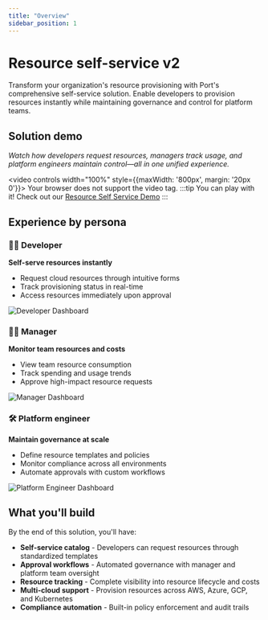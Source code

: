 ```yaml
---
title: "Overview"
sidebar_position: 1
---
```


# Resource self-service v2

Transform your organization's resource provisioning with Port's comprehensive self-service solution. Enable developers to provision resources instantly while maintaining governance and control for platform teams.

## Solution demo


*Watch how developers request resources, managers track usage, and platform engineers maintain control—all in one unified experience.*

<video controls width="100%" style={{maxWidth: '800px', margin: '20px 0'}}>
  <source src="/video/resource-self-service-demo.mp4" type="video/mp4" />
  Your browser does not support the video tag.
</video>
:::tip You can play with it! 
Check out our [Resource Self Service Demo](https://demo.getport.io)
:::




## Experience by persona

### 👨‍💻 Developer

**Self-serve resources instantly**
- Request cloud resources through intuitive forms
- Track provisioning status in real-time
- Access resources immediately upon approval

![Developer Dashboard](/img/solutions/resource-self-service/developer-dashboard.png)


### 👨‍💼 Manager
**Monitor team resources and costs**
- View team resource consumption
- Track spending and usage trends
- Approve high-impact resource requests
  
![Manager Dashboard](/img/solutions/resource-self-service/manager-dashboard.png)

### 🛠️ Platform engineer

**Maintain governance at scale**
- Define resource templates and policies
- Monitor compliance across all environments
- Automate approvals with custom workflows

![Platform Engineer Dashboard](/img/solutions/resource-self-service/platform-engineer-dashboard.png)


## What you'll build

By the end of this solution, you'll have:

- **Self-service catalog** - Developers can request resources through standardized templates
- **Approval workflows** - Automated governance with manager and platform team oversight  
- **Resource tracking** - Complete visibility into resource lifecycle and costs
- **Multi-cloud support** - Provision resources across AWS, Azure, GCP, and Kubernetes
- **Compliance automation** - Built-in policy enforcement and audit trails 